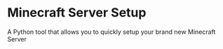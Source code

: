 # Minecraft Server Setup
 A Python tool that allows you to quickly setup your brand new Minecraft Server
